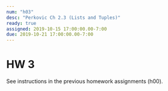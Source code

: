 ```yaml
---
num: "h03"
desc: "Perkovic Ch 2.3 (Lists and Tuples)"
ready: true
assigned: 2019-10-15 17:00:00.00-7:00
due: 2019-10-21 17:00:00.00-7:00
---
```


# HW 3

See instructions in the previous homework assignments (h00).

